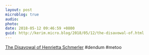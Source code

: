 ```yaml
---
layout: post
microblog: true
audio: 
photo: 
date: 2018-05-12 09:46:59 +0800
guid: http://kerim.micro.blog/2018/05/12/the-disavowal-of.html
---
```

[The Disavowal of Henrietta Schmerler](http://www.anthropology-news.org/index.php/2018/05/10/the-disavowal-of-henrietta-schmerler/) #dendum #metoo
